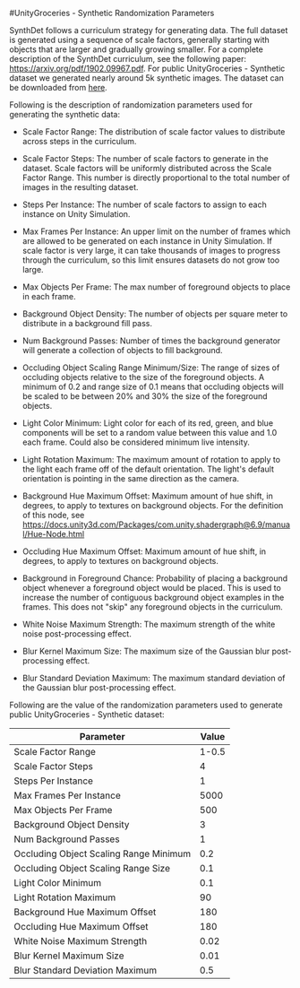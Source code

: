 #UnityGroceries - Synthetic Randomization Parameters

SynthDet follows a curriculum strategy for generating data. The full dataset is 
generated using a sequence of scale factors, generally starting with objects 
that are larger and gradually growing smaller. For a complete description of the 
SynthDet curriculum, see the following paper: https://arxiv.org/pdf/1902.09967.pdf. 
For public UnityGroceries - Synthetic dataset we generated nearly around 5k
 synthetic images. The dataset can be downloaded from [here](https://storage.googleapis.com/datasetinsights/data/synthetic/SynthDet.zip).

Following is the description of randomization parameters used for generating the
 synthetic
 data:
 
- Scale Factor Range: The distribution of scale factor values to distribute
 across steps in the curriculum.
 
- Scale Factor Steps: The number of scale factors to generate in the dataset. 
Scale factors will be uniformly distributed across the Scale Factor Range. 
This number is directly proportional to the total number of images in the 
resulting dataset.

- Steps Per Instance: The number of scale factors to assign to each instance
 on Unity Simulation.

- Max Frames Per Instance: An upper limit on the number of frames which are
 allowed to be generated on each instance in Unity Simulation. If scale factor 
 is very large, it can take thousands of images to progress through the 
 curriculum, so this limit ensures datasets do not grow too large.

- Max Objects Per Frame: The max number of foreground objects to place in each
 frame.

- Background Object Density: The number of objects per square meter to
 distribute in a background fill pass.

- Num Background Passes: Number of times the background generator will
 generate a collection of objects to fill background.

- Occluding Object Scaling Range Minimum/Size: The range of sizes of occluding
 objects relative to the size of the foreground objects. A minimum of 0.2 and
  range size of 0.1 means that occluding objects will be scaled to be between
   20% and 30% the size of the foreground objects.

- Light Color Minimum: Light color for each of its red, green, and blue
 components will be set to a random value between this value and 1.0 each frame. 
 Could also be considered minimum live intensity.

- Light Rotation Maximum: The maximum amount of rotation to apply to the light
 each frame off of the default orientation. The light's default orientation is 
 pointing in the same direction as the camera.

- Background Hue Maximum Offset: Maximum amount of hue shift, in degrees, to
 apply to textures on background objects. For the definition of this node, see 
 https://docs.unity3d.com/Packages/com.unity.shadergraph@6.9/manual/Hue-Node.html

- Occluding Hue Maximum Offset: Maximum amount of hue shift, in degrees, to
 apply to textures on background objects.

- Background in Foreground Chance: Probability of placing a background object
 whenever a foreground object would be placed. This is used to increase the 
 number of contiguous background object examples in the frames. This does not 
 "skip" any foreground objects in the curriculum.

- White Noise Maximum Strength: The maximum strength of the white noise 
post-processing effect.

- Blur Kernel Maximum Size: The maximum size of the Gaussian blur 
post-processing effect.

- Blur Standard Deviation Maximum: The maximum standard deviation of the
 Gaussian blur post-processing effect.
 
 
 
 Following are the value of the randomization parameters used to generate 
 public UnityGroceries - Synthetic dataset:
 

 | Parameter | Value |
|---|---|
|Scale Factor Range | 1-0.5  |
|Scale Factor Steps | 4  |
|Steps Per Instance | 1  |
|Max Frames Per Instance | 5000  |
|Max Objects Per Frame | 500  |
|Background Object Density | 3  |
|Num Background Passes  | 1  |
|Occluding Object Scaling Range Minimum | 0.2  |
|Occluding Object Scaling Range Size | 0.1  |
|Light Color Minimum |  0.1 |
|Light Rotation Maximum  |  90 |
|Background Hue Maximum Offset |  180 |
|Occluding Hue Maximum Offset |  180 |
|White Noise Maximum Strength |  0.02 |
|Blur Kernel Maximum Size | 0.01  |
|Blur Standard Deviation Maximum  |  0.5 |

